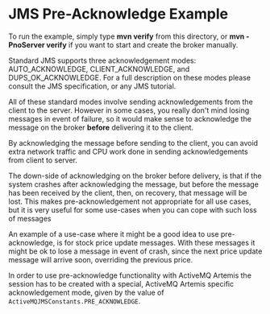 # JMS Pre-Acknowledge Example

To run the example, simply type **mvn verify** from this directory, or **mvn -PnoServer verify** if you want to start and create the broker manually.

Standard JMS supports three acknowledgement modes: AUTO_ACKNOWLEDGE, CLIENT_ACKNOWLEDGE, and DUPS_OK_ACKNOWLEDGE. For a full description on these modes please consult the JMS specification, or any JMS tutorial.

All of these standard modes involve sending acknowledgements from the client to the server. However in some cases, you really don't mind losing messages in event of failure, so it would make sense to acknowledge the message on the broker **before** delivering it to the client.

By acknowledging the message before sending to the client, you can avoid extra network traffic and CPU work done in sending acknowledgements from client to server.

The down-side of acknowledging on the broker before delivery, is that if the system crashes after acknowledging the message, but before the message has been received by the client, then, on recovery, that message will be lost. This makes pre-acknowledgement not appropriate for all use cases, but it is very useful for some use-cases when you can cope with such loss of messages

An example of a use-case where it might be a good idea to use pre-acknowledge, is for stock price update messages. With these messages it might be ok to lose a message in event of crash, since the next price update message will arrive soon, overriding the previous price.

In order to use pre-acknowledge functionality with ActiveMQ Artemis the session has to be created with a special, ActiveMQ Artemis specific acknowledgement mode, given by the value of `ActiveMQJMSConstants.PRE_ACKNOWLEDGE`.